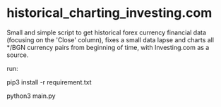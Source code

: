 # historical_charting_investing.com

Small and simple script to get historical forex currency financial data (focusing on the 'Close' column), fixes a small data lapse and charts all */BGN currency pairs from beginning of time, with Investing.com as a source.

run:

pip3 install -r requirement.txt

python3 main.py
